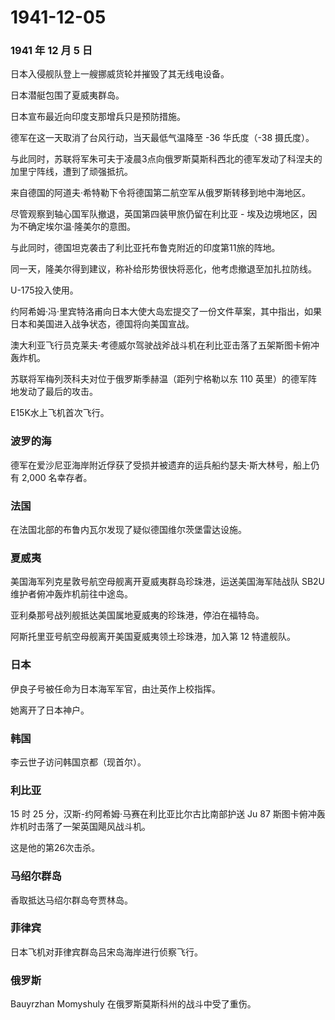 # 1941-12-05

### 1941 年 12 月 5 日

日本入侵舰队登上一艘挪威货轮并摧毁了其无线电设备。

日本潜艇包围了夏威夷群岛。

日本宣布最近向印度支那增兵只是预防措施。

德军在这一天取消了台风行动，当天最低气温降至 -36 华氏度（-38 摄氏度）。

与此同时，苏联将军朱可夫于凌晨3点向俄罗斯莫斯科西北的德军发动了科涅夫的加里宁阵线，遭到了顽强抵抗。

来自德国的阿道夫·希特勒下令将德国第二航空军从俄罗斯转移到地中海地区。

尽管观察到轴心国军队撤退，英国第四装甲旅仍留在利比亚 -
埃及边境地区，因为不确定埃尔温·隆美尔的意图。

与此同时，德国坦克袭击了利比亚托布鲁克附近的印度第11旅的阵地。

同一天，隆美尔得到建议，称补给形势很快将恶化，他考虑撤退至加扎拉防线。

U-175投入使用。

约阿希姆·冯·里宾特洛甫向日本大使大岛宏提交了一份文件草案，其中指出，如果日本和美国进入战争状态，德国将向美国宣战。

澳大利亚飞行员克莱夫·考德威尔驾驶战斧战斗机在利比亚击落了五架斯图卡俯冲轰炸机。

苏联将军梅列茨科夫对位于俄罗斯季赫温（距列宁格勒以东 110
英里）的德军阵地发动了最后的攻击。

E15K水上飞机首次飞行。

### 波罗的海

德军在爱沙尼亚海岸附近俘获了受损并被遗弃的运兵船约瑟夫·斯大林号，船上仍有
2,000 名幸存者。

### 法国

在法国北部的布鲁内瓦尔发现了疑似德国维尔茨堡雷达设施。

### 夏威夷

美国海军列克星敦号航空母舰离开夏威夷群岛珍珠港，运送美国海军陆战队 SB2U
维护者俯冲轰炸机前往中途岛。

亚利桑那号战列舰抵达美国属地夏威夷的珍珠港，停泊在福特岛。

阿斯托里亚号航空母舰离开美国夏威夷领土珍珠港，加入第 12 特遣舰队。

### 日本

伊良子号被任命为日本海军军官，由辻英作上校指挥。

她离开了日本神户。

### 韩国

李云世子访问韩国京都（现首尔）。

### 利比亚

15 时 25 分，汉斯-约阿希姆·马赛在利比亚比尔古比南部护送 Ju 87
斯图卡俯冲轰炸机时击落了一架英国飓风战斗机。

这是他的第26次击杀。

### 马绍尔群岛

香取抵达马绍尔群岛夸贾林岛。

### 菲律宾

日本飞机对菲律宾群岛吕宋岛海岸进行侦察飞行。

### 俄罗斯

Bauyrzhan Momyshuly 在俄罗斯莫斯科州的战斗中受了重伤。